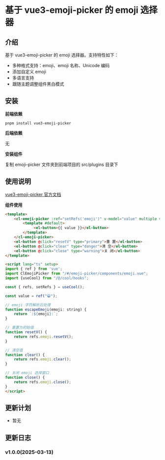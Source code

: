 # 基于 vue3-emoji-picker 的 emoji 选择器

## 介绍
基于 vue3-emoji-picker 的 emoji 选择器。支持特性如下：

- 多种格式支持：emoji、emoji 名称、Unicode 编码
- 添加自定义 emoji 
- 多语言支持
- 跟随主题调整组件黑白模式

## 安装

**前端依赖**

```
pnpm install vue3-emoji-picker
```

**后端依赖**

无

**安装组件**

复制 emoji-picker 文件夹到前端项目的 src/plugins 目录下

## 使用说明

[vue3-emoji-picker 官方文档](https://github.com/delowardev/vue3-emoji-picker)

**组件使用**

```html
<template>
	<cl-emoji-picker :ref="setRefs('emoji')" v-model="value" multiple value-mode="name" :escape-emoji="escapeEmoji">
		<template #default>
			 <el-button>{{ value }}</el-button>
		</template>
	</cl-emoji-picker>
	<el-button @click="resetV" type="primary">重 置</el-button>
	<el-button @click="clear" type="danger">清 空</el-button>
	<el-button @click="close" type="warning">关 闭</el-button>
</template>

<script lang="ts" setup>
import { ref } from 'vue';
import ClEmojiPicker from "/#/emoji-picker/components/emoji.vue";
import {useCool} from "/@/cool/hooks";

const { refs, setRefs } = useCool();

const value = ref("😁");

// emoji 字符解析后处理
function escapeEmoji(emoji: string) {
	return `:${emoji}:`;
}

// 重置为初始值
function resetV() {
	return refs.emoji.resetV();
}

// 清空值
function clear() {
	return refs.emoji.clear();
}

// 关闭 emoji 选择窗口
function close() {
	return refs.emoji.close();
}
</script>
```

## 更新计划
- 暂无

## 更新日志

### v1.0.0(2025-03-13)



